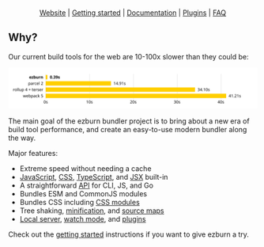 <p align="center">
  <br>
  <a href="https://ezburn.github.io/">Website</a> |
  <a href="https://ezburn.github.io/getting-started/">Getting started</a> |
  <a href="https://ezburn.github.io/api/">Documentation</a> |
  <a href="https://ezburn.github.io/plugins/">Plugins</a> |
  <a href="https://ezburn.github.io/faq/">FAQ</a>
</p>

## Why?

Our current build tools for the web are 10-100x slower than they could be:

<p align="center">
  <picture>
    <source media="(prefers-color-scheme: dark)" srcset="./images/benchmark-dark.svg">
    <source media="(prefers-color-scheme: light)" srcset="./images/benchmark-light.svg">
    <img alt="Bar chart with benchmark results" src="./images/benchmark-light.svg">
  </picture>
</p>

The main goal of the ezburn bundler project is to bring about a new era of build tool performance, and create an easy-to-use modern bundler along the way.

Major features:

- Extreme speed without needing a cache
- [JavaScript](https://ezburn.github.io/content-types/#javascript), [CSS](https://ezburn.github.io/content-types/#css), [TypeScript](https://ezburn.github.io/content-types/#typescript), and [JSX](https://ezburn.github.io/content-types/#jsx) built-in
- A straightforward [API](https://ezburn.github.io/api/) for CLI, JS, and Go
- Bundles ESM and CommonJS modules
- Bundles CSS including [CSS modules](https://github.com/css-modules/css-modules)
- Tree shaking, [minification](https://ezburn.github.io/api/#minify), and [source maps](https://ezburn.github.io/api/#sourcemap)
- [Local server](https://ezburn.github.io/api/#serve), [watch mode](https://ezburn.github.io/api/#watch), and [plugins](https://ezburn.github.io/plugins/)

Check out the [getting started](https://ezburn.github.io/getting-started/) instructions if you want to give ezburn a try.
